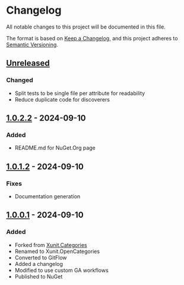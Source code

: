 # Changelog

All notable changes to this project will be documented in this file.

The format is based on [Keep a Changelog](https://keepachangelog.com/en/1.0.0/),
and this project adheres to [Semantic Versioning](https://semver.org/spec/v2.0.0.html).

## [Unreleased]

### Changed

- Split tests to be single file per attribute for readability
- Reduce duplicate code for discoverers

## [1.0.2.2] - 2024-09-10

### Added

- README.md for NuGet.Org page

## [1.0.1.2] - 2024-09-10

### Fixes

- Documentation generation

## [1.0.0.1] - 2024-09-10

### Added

- Forked from [Xunit.Categories](https://github.com/brendanconnolly/Xunit.Categories)
- Renamed to Xunit.OpenCategories
- Converted to GitFlow
- Added a changelog
- Modified to use custom GA workflows
- Published to NuGet

[unreleased]: https://github.com/baynezy/Xunit.OpenCategories/compare/1.0.2.2...HEAD
[1.0.2.2]: https://github.com/baynezy/Xunit.OpenCategories/compare/1.0.1.2...1.0.2.2
[1.0.1.2]: https://github.com/baynezy/Xunit.OpenCategories/compare/1.0.0.1...1.0.1.2
[1.0.0.1]: https://github.com/baynezy/Xunit.OpenCategories/compare/12759d2d3b8613ed850a1d018ac1779cbb798a37...1.0.0.1
